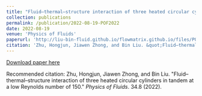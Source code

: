 ```yaml
---
title: "Fluid–thermal–structure interaction of three heated circular cylinders in tandem at a low Reynolds number of 150"
collection: publications
permalink: /publication/2022-08-19-POF2022
date: 2022-08-19
venue: 'Physics of Fluids'
paperurl: 'http://liu-bin-fluid.github.io/flowmatrix.github.io/files/POF2022.pdf'
citation: 'Zhu, Hongjun, Jiawen Zhong, and Bin Liu. &quot;Fluid–thermal–structure interaction of three heated circular cylinders in tandem at a low Reynolds number of 150.&quot; <i>Physics of Fluids</i>.  34.8 (2022).'
---
```


<a href='http://liu-bin-fluid.github.io/flowmatrix.github.io/files/POF2022.pdf'>Download paper here</a>

Recommended citation: Zhu, Hongjun, Jiawen Zhong, and Bin Liu. "Fluid–thermal–structure interaction of three heated circular cylinders in tandem at a low Reynolds number of 150." <i>Physics of Fluids</i>.  34.8 (2022).